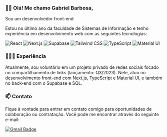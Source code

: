 ### 👋🏻 Olá! Me chamo Gabriel Barbosa, 
Sou um desenvolvedor front-end 

Estou no último ano da faculdade de Sistemas de Informação e tenho experiência em desenvolvimento web com as seguintes tecnologias:

![React](https://img.shields.io/badge/-React-61DAFB?logo=react&logoColor=white&style=flat)
![Next.js](https://img.shields.io/badge/-Next.js-000000?logo=next.js&logoColor=white&style=flat)
![Supabase](https://img.shields.io/badge/-Supabase-005E86?logo=supabase&logoColor=white&style=flat)
![Tailwind CSS](https://img.shields.io/badge/-Tailwind_CSS-38B2AC?logo=tailwind-css&logoColor=white&style=flat)
![TypeScript](https://img.shields.io/badge/-TypeScript-007ACC?logo=typescript&logoColor=white&style=flat)
![Material UI](https://img.shields.io/badge/-Material_UI-0081CB?logo=material-ui&logoColor=white&style=flat)

### 🧑🏻‍💻 Experiência
Atualmente, sou voluntário em um projeto privado de redes sociais focado no compartilhamento de links (lançamento: Q3/2023). Nele, atuo no desenvolvimento front-end com Next.js, TypeScript e Material UI, e também no back-end com o Supabase e SQL.

### 📫 Contato

Fique à vontade para entrar em contato comigo para oportunidades de colaboração ou contratação. Você pode me encontrar através do seguinte e-mail:

[![Gmail Badge](https://img.shields.io/badge/-pro.gabrielbss@gmail.com-D14836?style=for-the-badge&logo=Gmail&logoColor=white&link=mailto:pro.gabrielbss@gmail.com)](mailto:pro.gabrielbss@gmail.com)
</font>
